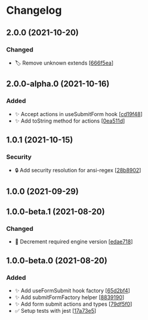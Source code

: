 # Changelog


<a name="2.0.0"></a>
## 2.0.0 (2021-10-20)

### Changed

- 🏷️ Remove unknown extends [[666f5ea](https://github.com/AckeeCZ/react-final-form-redux-submit/commit/666f5ea04cf90574ec3fd62b9411df12b3d32549)]


<a name="2.0.0-alpha.0"></a>
## 2.0.0-alpha.0 (2021-10-16)

### Added

- ✨ Accept actions in useSubmitForm hook [[cd19f48](https://github.com/AckeeCZ/react-final-form-redux-submit/commit/cd19f484dd0b658e7d3640cca921688a762fea9c)]
- ✨ Add toString method for actions [[0ea511d](https://github.com/AckeeCZ/react-final-form-redux-submit/commit/0ea511d6490ffd3b9f9d1b6810d0808c2626f01e)]

<a name="1.0.1"></a>
## 1.0.1 (2021-10-15)

### Security

- 🔒 Add security resolution for ansi-regex [[28b8902](https://github.com/AckeeCZ/react-final-form-redux-submit/commit/28b890207fbf4561bec1cb1db0c129bebbaffebc)]


<a name="1.0.0"></a>
## 1.0.0 (2021-09-29)

<a name="1.0.0-beta.1"></a>
## 1.0.0-beta.1 (2021-08-20)

### Changed

- 🔧 Decrement required engine version [[edae718](https://github.com/AckeeCZ/react-final-form-redux-submit/commit/edae718cc89f921813bf03be2eb6f1dbb204a5bb)]


<a name="1.0.0-beta.0"></a>
## 1.0.0-beta.0 (2021-08-20)

### Added

- ✨ Add useFormSubmit hook factory [[65d2bf4](https://github.com/AckeeCZ/react-final-form-redux-submit/commit/65d2bf49b36154d2b506053f0553c407d45f34e0)]
- ✨ Add submitFormFactory helper [[8839190](https://github.com/AckeeCZ/react-final-form-redux-submit/commit/8839190b4614c6399400b8c9509bd6f6061bcd25)]
- ✨ Add form submit actions and types [[79df5f0](https://github.com/AckeeCZ/react-final-form-redux-submit/commit/79df5f04ccaa32e64f03cace1d98478993f97556)]
- ✅ Setup tests with jest [[17a73e5](https://github.com/AckeeCZ/react-final-form-redux-submit/commit/17a73e504097a6ebca39d2d6464e266a2562bda1)]
